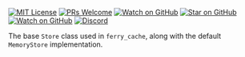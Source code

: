 [![MIT License][license-badge]][license-link]
[![PRs Welcome][prs-badge]][prs-link]
[![Watch on GitHub][github-watch-badge]][github-watch-link]
[![Star on GitHub][github-star-badge]][github-star-link]
[![Watch on GitHub][github-forks-badge]][github-forks-link]
[![Discord][discord-badge]][discord-link]

[license-badge]: https://img.shields.io/github/license/gql-dart/ferry.svg?style=for-the-badge
[license-link]: https://github.com/gql-dart/ferry/blob/master/LICENSE
[prs-badge]: https://img.shields.io/badge/PRs-welcome-brightgreen.svg?style=for-the-badge
[prs-link]: https://github.com/gql-dart/ferry/issues

[github-watch-badge]: https://img.shields.io/github/watchers/gql-dart/ferry.svg?style=for-the-badge&logo=github&logoColor=ffffff
[github-watch-link]: https://github.com/gql-dart/ferry/watchers
[github-star-badge]: https://img.shields.io/github/stars/gql-dart/ferry.svg?style=for-the-badge&logo=github&logoColor=ffffff
[github-star-link]: https://github.com/gql-dart/ferry/stargazers
[github-forks-badge]: https://img.shields.io/github/forks/gql-dart/ferry.svg?style=for-the-badge&logo=github&logoColor=ffffff
[github-forks-link]: https://github.com/gql-dart/ferry/network/members

[discord-badge]: https://img.shields.io/discord/559455668810153989.svg?style=for-the-badge&logo=discord&logoColor=ffffff
[discord-link]: https://discord.gg/QRTfXE

The base `Store` class used in `ferry_cache`, along with the default `MemoryStore` implementation.